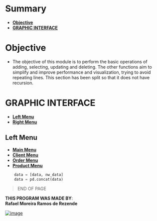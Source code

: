 # Summary
- **[Objective](#objective)**
- **[GRAPHIC INTERFACE](#graphic-interface)**


# Objective
- The objective of this module is to perform the basic operations of adding, selecting, updating and deleting. The other functions aim to simplify and improve performance and visualization, trying to avoid repeating lines. This section has been split so that it does not have recursion.

# GRAPHIC INTERFACE
- **[Left Menu](#left-menu)**
- **[Right Menu](#right-menu)**

## Left Menu
- **[Main Menu](#main-menu)**
- **[Client Menu](#main-menu)**
- **[Order Menu](#main-menu)**
- **[Product Menu](#main-menu)**
```python
    data = [data, nw_data]
    data = pd.concat(data)
```


   > END OF PAGE
   


**THIS PROGRAM WAS MADE BY**:<br>
**Rafael Moreira Ramos de Rezende** 

 [![image](https://user-images.githubusercontent.com/100146657/159492505-d6134d9b-7d19-43ee-9e30-72be719d69f4.png)](https://www.linkedin.com/in/rafael-moreira-ramos-de-rezende-16420b21b/)
